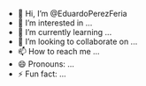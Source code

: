 - 👋 Hi, I’m @EduardoPerezFeria
- 👀 I’m interested in ...
- 🌱 I’m currently learning ...
- 💞️ I’m looking to collaborate on ...
- 📫 How to reach me ...
- 😄 Pronouns: ...
- ⚡ Fun fact: ...

<!---
EduardoPerezFeria/EduardoPerezFeria is a ✨ special ✨ repository because its `README.md` (this file) appears on your GitHub profile.
You can click the Preview link to take a look at your changes.
--->
